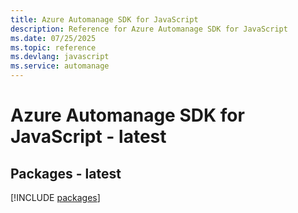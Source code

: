 ```yaml
---
title: Azure Automanage SDK for JavaScript
description: Reference for Azure Automanage SDK for JavaScript
ms.date: 07/25/2025
ms.topic: reference
ms.devlang: javascript
ms.service: automanage
---
```

# Azure Automanage SDK for JavaScript - latest
## Packages - latest
[!INCLUDE [packages](automanage-index.md)]